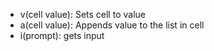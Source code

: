 * v(cell value): Sets cell to value
* a(cell value): Appends value to the list in cell
* i(prompt): gets input